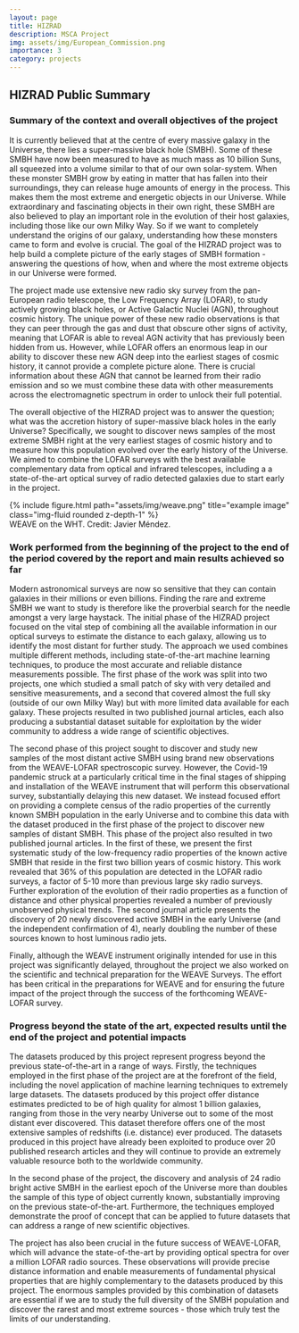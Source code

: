 ```yaml
---
layout: page
title: HIZRAD
description: MSCA Project
img: assets/img/European_Commission.png
importance: 3
category: projects
---
```



## HIZRAD Public Summary

### Summary of the context and overall objectives of the project

It is currently believed that at the centre of every massive galaxy in the Universe, there lies a super-massive black hole (SMBH). Some of these SMBH have now been measured to have as much mass as 10 billion Suns, all squeezed into a volume similar to that of our own solar-system. When these monster SMBH grow by eating in matter that has fallen into their surroundings, they can release huge amounts of energy in the process. This makes them the most extreme and energetic objects in our Universe. While extraordinary and fascinating objects in their own right, these SMBH are also believed to play an important role in the evolution of their host galaxies, including those like our own Milky Way. So if we want to completely understand the origins of our galaxy, understanding how these monsters came to form and evolve is crucial. The goal of the HIZRAD project was to help build a complete picture of the early stages of SMBH formation - answering the questions of how, when and where the most extreme objects in our Universe were formed.

The project made use extensive new radio sky survey from the pan-European radio telescope, the Low Frequency Array (LOFAR), to study actively growing black holes, or Active Galactic Nuclei (AGN), throughout cosmic history. The unique power of these new radio observations is that they can peer through the gas and dust that obscure other signs of activity, meaning that LOFAR is able to reveal AGN activity that has previously been hidden from us. However, while LOFAR offers an enormous leap in our ability to discover these new AGN deep into the earliest stages of cosmic history, it cannot provide a complete picture alone. There is crucial information about these AGN that cannot be learned from their radio emission and so we must combine these data with other measurements across the electromagnetic spectrum in order to unlock their full potential.

The overall objective of the HIZRAD project was to answer the question; what was the accretion history of super-massive black holes in the early Universe? Specifically, we sought to discover news samples of the most extreme SMBH right at the very earliest stages of cosmic history and to measure how this population evolved over the early history of the Universe. We aimed to combine the LOFAR surveys with the best available complementary data from optical and infrared telescopes, including a a state-of-the-art optical survey of radio detected galaxies due to start early in the project.


<div class="row">
    <div class="col-sm mt-3 mt-md-0">
        {% include figure.html path="assets/img/weave.png" title="example image" class="img-fluid rounded z-depth-1" %}
    </div>
</div>
<div class="caption">
    WEAVE on the WHT. Credit: Javier Méndez.
</div>

### Work performed from the beginning of the project to the end of the period covered by the report and main results achieved so far

Modern astronomical surveys are now so sensitive that they can contain galaxies in their millions or even billions. Finding the rare and extreme SMBH we want to study is therefore like the proverbial search for the needle amongst a very large haystack. The initial phase of the HIZRAD project focused on the vital step of combining all the available information in our optical surveys to estimate the distance to each galaxy, allowing us to identify the most distant for further study. The approach we used combines multiple different methods, including state-of-the-art machine learning techniques, to produce the most accurate and reliable distance measurements possible. The first phase of the work was split into two projects, one which studied a small patch of sky with very detailed and sensitive measurements, and a second that covered almost the full sky (outside of our own Milky Way) but with more limited data available for each galaxy. These projects resulted in two published journal articles, each also producing a substantial dataset suitable for exploitation by the wider community to address a wide range of scientific objectives.

The second phase of this project sought to discover and study new samples of the most distant active SMBH using brand new observations from the WEAVE-LOFAR spectroscopic survey. However, the Covid-19 pandemic struck at a particularly critical time in the final stages of shipping and installation of the WEAVE instrument that will perform this observational survey, substantially delaying this new dataset. We instead focused effort on  providing a complete census of the radio properties of the currently known SMBH population in the early Universe and to combine this data with the dataset produced in the first phase of the project to discover new samples of distant SMBH. This phase of the project also resulted in two published journal articles. In the first of these, we present the first systematic study of the low-frequency radio properties of the known active SMBH that reside in the first two billion years of cosmic history. This work revealed that 36% of this population are detected in the LOFAR radio surveys, a factor of 5-10 more than previous large sky radio surveys. Further exploration of the evolution of their radio properties as a function of distance and other physical properties revealed a number of previously unobserved physical trends. The second journal article presents the discovery of 20 newly discovered active SMBH in the early Universe (and the independent confirmation of 4), nearly doubling the number of these sources known to host luminous radio jets.

Finally, although the WEAVE instrument originally intended for use in this project was significantly delayed, throughout the project we also worked on the scientific and technical preparation for the WEAVE Surveys. The effort has been critical in the preparations for WEAVE and for ensuring the future impact of the project through the success of the forthcoming WEAVE-LOFAR survey.

### Progress beyond the state of the art, expected results until the end of the project and potential impacts
The datasets produced by this project represent progress beyond the previous state-of-the-art in a range of ways. Firstly, the techniques employed in the first phase of the project are at the forefront of the field, including the novel application of machine learning techniques to extremely large datasets. The datasets produced by this project offer distance estimates predicted to be of high quality for almost 1 billion galaxies, ranging from those in the very nearby Universe out to some of the most distant ever discovered. This dataset therefore offers one of the most extensive samples of redshifts (i.e. distance) ever produced. The datasets produced in this project have already been exploited to produce over 20 published research articles and they will continue to provide an extremely valuable resource both to the worldwide community.

In the second phase of the project, the discovery and analysis of 24 radio bright active SMBH in the earliest epoch of the Universe more than doubles the sample of this type of object currently known, substantially improving on the previous state-of-the-art. Furthermore, the techniques employed demonstrate the proof of concept that can be applied to future datasets that can address a range of new scientific objectives.

The project has also been crucial in the future success of WEAVE-LOFAR, which will advance the state-of-the-art by providing optical spectra for over a million LOFAR radio sources. These observations will provide precise distance information and enable measurements of fundamental physical properties that are highly complementary to the datasets produced by this project. The enormous samples provided by this combination of datasets are essential if we are to study the full diversity of the SMBH population and discover the rarest and most extreme sources - those which truly test the limits of our understanding.
